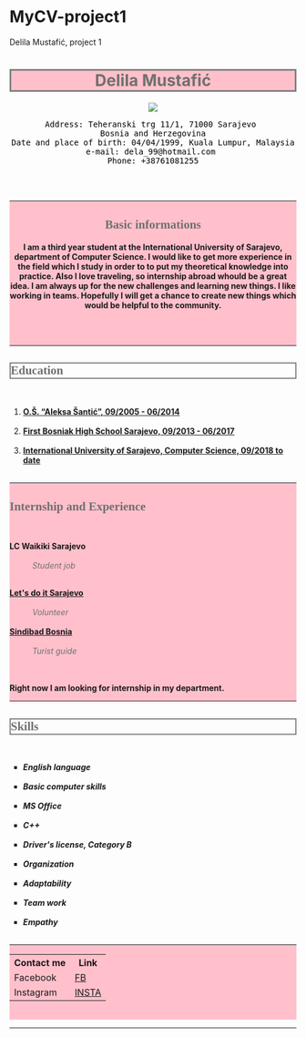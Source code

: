 # MyCV-project1
Delila Mustafić, project 1
<!DOCTYPE html>
<html>
<head>
	<title>My CV</title>
	<meta charset="UTF-8"/>
</head>
<body>
<h1 style="background-color:pink; color:#707070; text-align:center; border:3px solid gray;"><b>Delila Mustafić</b></h1>
<center>
<img src="https://scontent.xx.fbcdn.net/v/t1.15752-0/p280x280/122124171_2781776322143736_66710892577849294_n.jpg?_nc_cat=105&ccb=2&_nc_sid=ae9488&_nc_ohc=W8MBcvxMK-AAX_YiGHO&_nc_ad=z-m&_nc_cid=0&_nc_ht=scontent.xx&tp=6&oh=f7eeea98fb2f2beb627ef0811f3f9e96&oe=5FB4FC02"/>
</center>
<pre style="color: black; text-align:center">
Address: Teheranski trg 11/1, 71000 Sarajevo 
Bosnia and Herzegovina
Date and place of birth: 04/04/1999, Kuala Lumpur, Malaysia
e-mail: dela_99@hotmail.com 
Phone: +38761081255
</pre>

<br></br> <div style="background-color:pink; text-align:center"><hr>
<h2 style="color:#707070; font-family:verdana"> <b>Basic informations </b> </h2>
<p><b> I am a third year student at the International University of Sarajevo, department of Computer Science. I would like to get more experience in the field which I study in order to to put my theoretical knowledge into practice. Also I love traveling, so internship abroad whould be a great idea.  I am always up for the new challenges and learning new things. I like working in teams. Hopefully I will get a chance to create new things which would be helpful to the community.</br>
</b></p> 
<br></br><hr>
</div>

<h2 style="color:#707070; ; font-family:verdana; border:2px solid gray"> <b>Education</b> </h2> 
</br>
<ol>
<li><b><a href="http://osas.edu.ba">O.Š. “Aleksa Šantić”,  09/2005 - 06/2014 </a></b></li> 
</br>
<li><b><a href="http://bosnjackagim.edu.ba">First Bosniak High School Sarajevo, 09/2013 - 06/2017</a></b></li>
</br>
<li><b><a href="https://www.ius.edu.ba">International University of Sarajevo, Computer Science,  09/2018 to date</a></b></li> 
</br>
</ol>


<div style="background-color:pink"><hr>
<h2 style="color:#707070; font-family:verdana"> <b>Internship and Experience</b> </h2> 
</br>
<dl>
<dt> <b> LC Waikiki Sarajevo </b></dt> 
</br> 
<dd><i><span style="color:#707070"> Student job </span></i></p></dd>
</br>
<dt><b><a href="http://letsdoit.ba/">Let's do it Sarajevo</a></b></dt> 
</br>
<dd><i><span style="color:#707070">Volunteer</span></i></dd>
</br>
<dt><b><a href="https://www.instagram.com/sindibad.bosnia/?igshid=dpfkhfw8n9hu&fbclid=IwAR2bkkOkXL_budTXXxVG4f_d3iYlzw0TmEGvpcIsAog50z5X8uJs78PBWNs">Sindibad Bosnia </a></b></dt>
</br>
<dd><i><span style="color:#707070">Turist guide</span></i></dd>
<br></br>
</dl>
<p><b>Right now I am looking for internship in my department.</b></p>
<hr>
</div>

<h2 style="color:#707070; font-family:verdana; border:2px solid gray"> <b>Skills</b> </h2> 
</br>
<ul style="list-style-type:square">
<li><b><i>English language</i></b> </li> 
</br>

<li><b><i>Basic computer skills</i></b></li> 
 </br>

<li><b><i>MS Office</i></b></li> 
</br>

<li><b><i>C++</i></b></li> 
</br>

<li><b><i>Driver's license, Category B</i></b></li> 
</br>

<li><b><i>Organization</i></b></li> 
</br>

<li><b><i>Adaptability</i></b></li> 
</br>

<li><b><i>Team work</i></b></li> 
</br>

<li><b><i>Empathy</i></b></li> 
</br>
</ul>


<div style="background-color:pink; color:#707070">
<hr>
<table style="width:100%">
  <tr>
    <th><b>Contact me</b></th>
    <th><b>Link</b></th> 
  </tr>
  <tr>
    <td>Facebook</td>
    <td><a href="https://www.facebook.com/delila.mustafic">FB</a></td>
  </tr>
  <tr>
  <td>Instagram</td>
  <td><a href="https://www.instagram.com/delilamustafic/">INSTA</a></td>
</table>
</br>
</div>
<hr>




</body>

</html>
